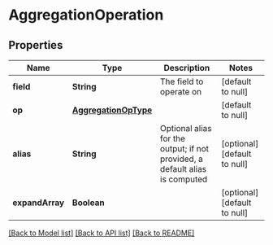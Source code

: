 # AggregationOperation
## Properties

| Name | Type | Description | Notes |
|------------ | ------------- | ------------- | -------------|
| **field** | **String** | The field to operate on | [default to null] |
| **op** | [**AggregationOpType**](AggregationOpType.md) |  | [default to null] |
| **alias** | **String** | Optional alias for the output; if not provided, a default alias is computed | [optional] [default to null] |
| **expandArray** | **Boolean** |  | [optional] [default to null] |

[[Back to Model list]](../README.md#documentation-for-models) [[Back to API list]](../README.md#documentation-for-api-endpoints) [[Back to README]](../README.md)

